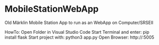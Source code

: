 # MobileStationWebApp
Old Märklin Mobile Station App to run as an WebApp on Computer/SRSEII

HowTo:
Open Folder in Visual Studio Code
Start Terminal and enter:
    pip install flask
Start project with:
    python3 app.py
Open Browser:
http://<your-ip>:5005